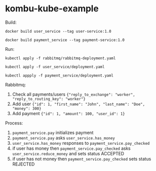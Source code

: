 # kombu-kube-example
Build:

`docker build user_service --tag user-service:1.0`

`docker build payment_service --tag payment-service:1.0`

Run:

`kubectl apply -f rabbitmq/rabbitmq-deployment.yaml`

`kubectl apply -f user_service/deployment.yaml`

`kubectl appply -f payment_service/deployment.yaml`


Rabbitmq:
1. Check all payments/users
`{"reply_to_exchange": "worker", "reply_to_routing_key": "worker"}`
2. Add user
`{"id": 1, "first_name": "John", "last_name": "Doe", "money": 300}`
3. Add payment
`{"id": 1, "amount": 100, "user_id": 1}`

Process:
1. `payment_service.pay` initializes payment
2. `payment_service.pay` asks `user_service.has_money`
3. `user_service.has_money` responses to `payment_service.pay_checked`
4. if user has money then `payment_service.pay_checked` asks `user_service.reduce_money` and sets status ACCEPTED 
5. if user has not money then `payment_service.pay_checked` sets status REJECTED 
 